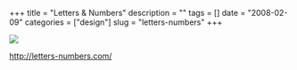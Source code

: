 +++
title = "Letters & Numbers"
description = ""
tags = []
date = "2008-02-09"
categories = ["design"]
slug = "letters-numbers"
+++


 

  <div id="screens-thumbs" class="clearfix">
    <div class="txt-center" id="design-submission"><a href="http://letters-numbers.com/"><img id='bluga-thumbnail-974' class='bluga-thumbnail large' src='/media/bluga/
wt47f27ef507c1d_0.jpg'/></a></div>  
  </div>   
<p><a href="http://letters-numbers.com/">http://letters-numbers.com/</a></p>




